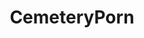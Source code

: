 ---
title: CemeteryPorn
crosslinks:
- PornOverlords
- Frisson
- getoffmylawn
- pics
- IrelandonReddit
- dresdenfiles
- funny
- occult
---